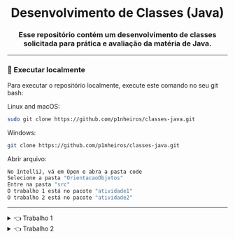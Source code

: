 <div align="center">
  
# Desenvolvimento de Classes (Java)

### Esse repositório contém um desenvolvimento de classes solicitada para prática e avaliação da matéria de Java.

----

</div>

### 📍 Executar localmente

Para executar o repositório localmente, execute este comando no seu git bash:

Linux and macOS:

```bash
sudo git clone https://github.com/p1nheiros/classes-java.git
```

Windows:

```bash
git clone https://github.com/p1nheiros/classes-java.git
```

Abrir arquivo:

```bash
No IntelliJ, vá em Open e abra a pasta code
Selecione a pasta "OrientacaoObjetos"
Entre na pasta "src"
O trabalho 1 está no pacote "atividade1"
O trabalho 2 está no pacote "atividade2"
```

</div>

----

<details>
  <summary>👈 Trabalho 1</summary>
  <br/>

  **Definição do trabalho 1:**
<p align="left"> 

  ```

Gere uma classe entre alguma das opções abaixo. Você pode gerar uma classe fora das sugestões, desde que atendam todos os requisitos da atividade.
  
Exemplos de classes: Pessoa, Veiculo, Comida

- Toda classe deverá possuir classe(s) filha(s), privacidade dos seus atributos, encapsulamento, construtores e funcionalidades específicas.
- Além da classe e subclasse(s), será necessário instanciar objeto(s) desta(s) classe(s) em uma classe executora.
- As funcionalidades devem ser intuitivas e razoáveis. A definição das mesmas implicará diretamente na avaliação do trabalho.
- Será necessário a criação de um menu para o usuário poder escolher a funcionalidade especifica de cada objeto de uma classe, bem como a criação de um objeto.
- DESAFIO: Estender o menu para possibilitar criar objetos de todas as classes definidas na atividade bem como suas funcionalidades.

```

</p>
  
  </div>
</details> 

<details>
  <summary>👈 Trabalho 2</summary>
  <br/>

  **Definição do trabalho 2:**
<p align="left"> 


  ```

Defina um projeto que envolva a interação entre várias classes, sendo obrigatório a implementação dos seguintes conceitos:

- Encapsulamento
- Modificadores de forma adequada
- Herança
- Polimorfismo
- Classes e métodos abstratos
- Interface

```

</p>
  
  </div>
</details> 

